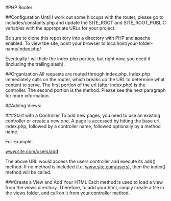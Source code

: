 #PHP Router

##Configuration
Until I work out some hiccups with the router, please go to includes/constants.php
and update the SITE_ROOT and SITE_ROOT_PUBLIC variables with the appropriate URLs for your project.

Be sure to clone this repository into a directory with PHP and apache enabled.
To view tbe site, point your browser to localhost/your-folder-name/index.php/

Eventually I will hide the index.php portion, but right now, you need it (including the trailing slash).

##Organization
All requests are routed through index.php.
Index.php immediately calls on the router, which breaks up the URL to determine what
content to serve. The first portion of the url (after index.php) is the controller.
The second portion is the method. Please see the next paragraph for more information.

##Adding Views:

###Start with a Controller
To add new pages, you need to use an existing controller or create a new one.
A page is accessed by hitting the base url, index.php, followed by a controller name,
followed optionally by a method name.

For Example:

www.site.com/users/add

The above URL would access the users controller and execute its add() method.
If no method is included (i.e. www.site.com/users), then the index() method will be called.

###Create a View and Add Your HTML
Each method is used to load a view from the views directory. Therefore, to add your html,
simply create a file in the views folder, and call on it from your controller method.
